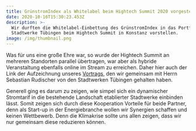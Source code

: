 ```yaml
---
title: GrünstromIndex als Whitelabel beim Hightech Summit 2020 vorgestellt
date: 2020-10-16T15:30:23.453Z
description: >-
  Wir durften die Whitelabel-Einbettung des GrünstromIndex in das Portfolio der
  Stadtwerke Tübingen beim Hightech Summit in Konstanz vorstellen.
image: /img/thumbnail.png
---
```

Was für uns eine große Ehre war, so wurde der Hightech Summit an mehreren Standorten parallel übertragen, war aber als hybride Veranstaltung ebenfalls online im Stream zu erreichen. Daher hier auch der Link der Aufzeichnung unseres [Vortrags](https://www.youtube.com/watch?v=KtO321Xrxoo), den wir gemeinsam mit Herrn Sebastian Rudischer von den Stadtwerken Tübingen gehalten haben. 

Generell ging es darum zu zeigen, wie simpel sich ein dynamischer Stromtarif in die bestehende Landschaft etablierter Stadtwerke einbinden lässt. Somit zeigen sich durch diese Kooperation Vorteile für beide Partner, denn als Start-up in der Energiebranche wollen wir Synergien schaffen und keinen Wettbewerb. Denn die Klimakrise sollte uns allen zeigen, dass wir nur gemeinsam diese reduzieren können.

